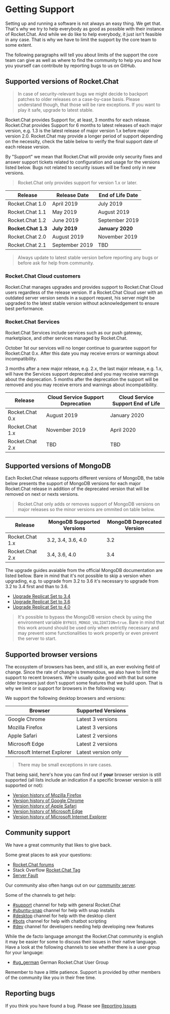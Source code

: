 # Getting Support

Setting up and running a software is not always an easy thing. We get that. That's why we try to help everybody as good as possible with their instance of Rocket.Chat. And while we do like to help everybody, it just isn't feasible in any case. That is why we have to limit the support by the core team to some extent.

The following paragraphs will tell you about limits of the support the core team can give as well as where to find the community to help you and how you yourself can contribute by reporting bugs to us on GitHub.

## Supported versions of Rocket.Chat

> In case of security-relevant bugs we might decide to backport patches to older releases on a case-by-case basis. Please understand though, that those will be rare exceptions. If you want to play it safe, upgrade to latest stable.

Rocket.Chat provides Support for, at least, 3 months for each release. Rocket.Chat provides Support for 6 months to latest releases of each major version, e.g. 1.3 is the latest release of major version 1.x before major version 2.0. Rocket.Chat may provide a longer period of support depending on the necessity, check the table below to verify the final support date of each release version.

By "Support" we mean that Rocket.Chat will provide only security fixes and answer support tickets related to configuration and usage for the versions listed below. Bugs not related to security issues will be fixed only in new versions.

> Rocket.Chat only provides support for version 1.x or later.

| Release             | Release Date   | End of Life Date |
|---------------------|----------------|------------------|
| Rocket.Chat 1.0     | April 2019     | July 2019        |
| Rocket.Chat 1.1     | May 2019       | August 2019      |
| Rocket.Chat 1.2     | June 2019      | September 2019   |
| **Rocket.Chat 1.3** | **July 2019**  | **January 2020** |
| Rocket.Chat 2.0     | August 2019    | November 2019    |
| Rocket.Chat 2.1     | September 2019 | TBD              |

> Always update to latest stable version before reporting any bugs or before ask for help from community.

### Rocket.Chat Cloud customers

Rocket.Chat manages upgrades and provides support to Rocket.Chat Cloud users regardless of the release version. If a Rocket.Chat Cloud user with an outdated server version sends in a support request, his server might be upgraded to the latest stable version without acknowledgement to ensure best performance.

### Rocket.Chat Services

Rocket.Chat Services include services such as our push gateway, marketplace, and other services managed by Rocket.Chat.

October 1st our services will no longer continue to guarantee support for Rocket.Chat 0.x. After this date you may receive errors or warnings about incompatibility.

3 months after a new major release, e.g. 2.x, the last major release, e.g. 1.x, will have the Services support deprecated and you may receive warnings about the deprecation.
5 months after the deprecation the support will be removed and you may receive errors and warnings about incompatibility.

| Release         | Cloud Service Support Deprecation | Cloud Service Support End of Life |
|-----------------|-----------------------------------|-----------------------------------|
| Rocket.Chat 0.x | August 2019                       | January 2020                      |
| Rocket.Chat 1.x | November 2019                     | April 2020                        |
| Rocket.Chat 2.x | TBD                               | TBD                               |

## Supported versions of MongoDB

Each Rocket.Chat release supports different versions of MongoDB, the table below presents the support of MongoDB versions for each major Rocket.Chat release in addition of the deprecated version that will be removed on next or nexts versions.

> Rocket.Chat only adds or removes support of MongoDB versions on major releases so the minor versions are ommited on table below.

| Release         | MongoDB Supported Versions | MongoDB Deprecated Version |
|-----------------|----------------------------|----------------------------|
| Rocket.Chat 1.x | 3.2, 3.4, 3.6, 4.0         | 3.2                        |
| Rocket.Chat 2.x | 3.4, 3.6, 4.0              | 3.4                        |

The upgrade guides avaiable from the official MongoDB documentation are listed bellow. Bare in mind that it's not possible to skip a version when upgrading, e.g. to upgrade from 3.2 to 3.6 it's necessary to upgrade from 3.2 to 3.4 first and than to 3.6.

- [Upgrade Replicat Set to 3.4](https://docs.mongodb.com/manual/release-notes/3.4-upgrade-replica-set/)
- [Upgrade Replicat Set to 3.6](https://docs.mongodb.com/manual/release-notes/3.6-upgrade-replica-set/)
- [Upgrade Replicat Set to 4.0](https://docs.mongodb.com/manual/release-notes/4.0-upgrade-replica-set/)

> It's possible to bypass the MongoDB version check by using the environment variable `BYPASS_MONGO_VALIDATION=true`. Bare in mind that this work around should be used only when extrictly necessary and may prevent some functionalities to work propertly or even prevent the server to start.

## Supported browser versions

The ecosystem of browsers has been, and still is, an ever evolving field of change. Since the rate of change is tremendous, we also have to limit the support to recent browsers. We're usually quite good with that but some older browsers just don't support some features that we build upon. That is why we limit or support for browsers in the following way:

We support the following desktop browsers and versions:

| Browser                     | Supported Versions  |
|-----------------------------|---------------------|
| Google Chrome               | Latest 3 versions   |
| Mozilla Firefox             | Latest 3 versions   |
| Apple Safari                | Latest 2 versions   |
| Microsoft Edge              | Latest 2 versions   |
| Microsoft Internet Explorer | Latest version only |

> There may be small exceptions in rare cases.

That being said, here's how you can find out if **your** browser version is still supported (all lists include an indication if a specific browser version is still supported or not):

- [Version history of Mozilla Firefox](https://en.wikipedia.org/wiki/Firefox_version_history)
- [Version history of Google Chrome](https://en.wikipedia.org/wiki/Google_Chrome_version_history)
- [Version history of Apple Safari](https://en.wikipedia.org/wiki/Safari_version_history)
- [Version history of Microsoft Edge](https://en.wikipedia.org/wiki/Microsoft_Edge#Release_history)
- [Version history of Microsoft Internet Explorer](https://en.wikipedia.org/wiki/Internet_Explorer_version_history)

## Community support

We have a great community that likes to give back.

Some great places to ask your questions:

- [Rocket.Chat forums](https://forums.rocket.chat/)
- Stack Overflow [Rocket.Chat Tag](https://stackoverflow.com/questions/tagged/rocket.chat)
- [Server Fault](https://serverfault.com/search?q=Rocket.Chat)

Our community also often hangs out on our [community server](https://open.rocket.chat).

Some of the channels to get help:

- [#support](https://open.rocket.chat/channel/support) channel for help with general Rocket.Chat
- [#ubuntu-snap](https://open.rocket.chat/channel/ubuntu-snap) channel for help with snap installs
- [#desktop](https://open.rocket.chat/channel/desktop) channel for help with the desktop client
- [#bots](https://open.rocket.chat/channel/bots) channel for help with chatbot scripting
- [#dev](https://open.rocket.chat/channel/dev) channel for developers needing help developing new features

While the de facto language amongst the Rocket.Chat community is english it may be easier for some to discuss their issues in their native language. Have a look at the following channels to see whether there is a user group for your language:

- [#ug_german](https://open.rocket.chat/channel/ug_german) German Rocket.Chat User Group

Remember to have a little patience. Support is provided by other members of the community like you in their free time.

## Reporting bugs

If you think you have found a bug.  Please see [Reporting Issues](../contributing/reporting-issues/)
